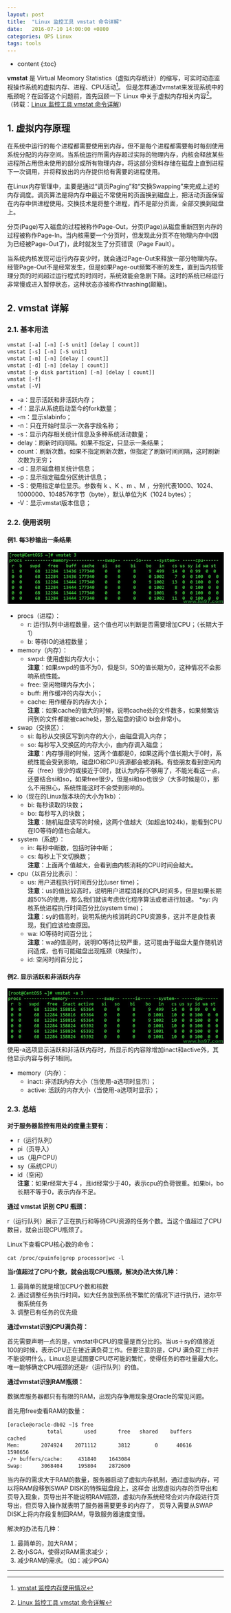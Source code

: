 ```yaml
---
layout: post
title:  "Linux 监控工具 vmstat 命令详解"
date:   2016-07-10 14:00:00 +0800
categories: OPS Linux
tags: tools
---
```


* content
{:toc}

**vmstat** 是 Virtual Meomory Statistics（虚拟内存统计）的缩写，可实时动态监视操作系统的虚拟内存、进程、CPU活动[^vmstat]。
但是怎样通过vmstat来发现系统中的瓶颈呢？在回答这个问题前，首先回顾一下 Linux 中关于虚拟内存相关内容[^ref]。（转载：[Linux 监控工具 vmstat 命令详解](http://www.ha97.com/4512.html)）



## 1. 虚拟内存原理

在系统中运行的每个进程都需要使用到内存，但不是每个进程都需要每时每刻使用系统分配的内存空间。当系统运行所需内存超过实际的物理内存，内核会释放某些进程所占用但未使用的部分或所有物理内存，将这部分资料存储在磁盘上直到进程下一次调用，并将释放出的内存提供给有需要的进程使用。

在Linux内存管理中，主要是通过“调页Paging”和“交换Swapping”来完成上述的内存调度。调页算法是将内存中最近不常使用的页面换到磁盘上，把活动页面保留在内存中供进程使用。交换技术是将整个进程，而不是部分页面，全部交换到磁盘上。

分页(Page)写入磁盘的过程被称作Page-Out，分页(Page)从磁盘重新回到内存的过程被称作Page-In。当内核需要一个分页时，但发现此分页不在物理内存中(因为已经被Page-Out了)，此时就发生了分页错误（Page Fault）。

当系统内核发现可运行内存变少时，就会通过Page-Out来释放一部分物理内存。经管Page-Out不是经常发生，但是如果Page-out频繁不断的发生，直到当内核管理分页的时间超过运行程式的时间时，系统效能会急剧下降。这时的系统已经运行非常慢或进入暂停状态，这种状态亦被称作thrashing(颠簸)。

## 2. vmstat 详解

### 2.1. 基本用法

    vmstat [-a] [-n] [-S unit] [delay [ count]]
    vmstat [-s] [-n] [-S unit]
    vmstat [-m] [-n] [delay [ count]]
    vmstat [-d] [-n] [delay [ count]]
    vmstat [-p disk partition] [-n] [delay [ count]]
    vmstat [-f]
    vmstat [-V]

- -a：显示活跃和非活跃内存；
- -f：显示从系统启动至今的fork数量；
- -m：显示slabinfo；
- -n：只在开始时显示一次各字段名称；
- -s：显示内存相关统计信息及多种系统活动数量；
- delay：刷新时间间隔。如果不指定，只显示一条结果；
- count：刷新次数。如果不指定刷新次数，但指定了刷新时间间隔，这时刷新次数为无穷；
- -d：显示磁盘相关统计信息；
- -p：显示指定磁盘分区统计信息；
- -S：使用指定单位显示。参数有 k 、K 、m 、M ，分别代表1000、1024、1000000、1048576字节（byte），默认单位为K（1024 bytes）；
- -V：显示vmstat版本信息；

### 2.2. 使用说明

#### 例1. 每3秒输出一条结果

![每3秒输出一条结果](/img/20160710/vmstat1.jpg)

- procs（进程）：
  * r: 运行队列中进程数量，这个值也可以判断是否需要增加CPU；（长期大于1）
  * b: 等待IO的进程数量；
- memory（内存）：
  * swpd: 使用虚拟内存大小；<br/>**注意**：如果swpd的值不为0，但是SI，SO的值长期为0，这种情况不会影响系统性能。
  * free: 空闲物理内存大小；
  * buff: 用作缓冲的内存大小；
  * cache: 用作缓存的内存大小；<br/>**注意**：如果cache的值大的时候，说明cache处的文件数多，如果频繁访问到的文件都能被cache处，那么磁盘的读IO bi会非常小。
- swap（交换区）：
  * si: 每秒从交换区写到内存的大小，由磁盘调入内存；
  * so: 每秒写入交换区的内存大小，由内存调入磁盘；<br/>**注意**：内存够用的时候，这两个值都是0，如果这两个值长期大于0时，系统性能会受到影响，磁盘IO和CPU资源都会被消耗。有些朋友看到空闲内存（free）很少的或接近于0时，就认为内存不够用了，不能光看这一点，还要结合si和so，如果free很少，但是si和so也很少（大多时候是0），那么不用担心，系统性能这时不会受到影响的。
- io（现在的Linux版本块的大小为1kb）：
  * bi: 每秒读取的块数；
  * bo: 每秒写入的块数；<br/>**注意**：随机磁盘读写的时候，这两个值越大（如超出1024k)，能看到CPU在IO等待的值也会越大。
- system（系统）：
  * in: 每秒中断数，包括时钟中断；
  * cs: 每秒上下文切换数；<br/>**注意**：上面两个值越大，会看到由内核消耗的CPU时间会越大。
- cpu（以百分比表示）：
  * us: 用户进程执行时间百分比(user time)；<br/>**注意**：us的值比较高时，说明用户进程消耗的CPU时间多，但是如果长期超50%的使用，那么我们就该考虑优化程序算法或者进行加速。
  *sy: 内核系统进程执行时间百分比(system time)；<br/>**注意**：sy的值高时，说明系统内核消耗的CPU资源多，这并不是良性表现，我们应该检查原因。
  * wa: IO等待时间百分比；<br/>**注意**：wa的值高时，说明IO等待比较严重，这可能由于磁盘大量作随机访问造成，也有可能磁盘出现瓶颈（块操作）。
  * id: 空闲时间百分比；


#### 例2. 显示活跃和非活跃内存

![显示活跃和非活跃内存](/img/20160710/vmstat2.jpg)
使用-a选项显示活跃和非活跃内存时，所显示的内容除增加inact和active外，其他显示内容与例子1相同。

- memory（内存）：
  * inact: 非活跃内存大小（当使用-a选项时显示）；
  * active: 活跃的内存大小（当使用-a选项时显示）；

### 2.3. 总结

**对于服务器监控有用处的度量主要有：**

- r（运行队列）
- pi（页导入）
- us（用户CPU）
- sy（系统CPU）
- id（空闲）
<br/>**注意**：如果r经常大于4 ，且id经常少于40，表示cpu的负荷很重。如果bi，bo 长期不等于0，表示内存不足。

**通过 vmstat 识别 CPU 瓶颈：**

r（运行队列）展示了正在执行和等待CPU资源的任务个数。当这个值超过了CPU数目，就会出现CPU瓶颈了。

Linux下查看CPU核心数的命令：

```
cat /proc/cpuinfo|grep processor|wc -l
```

**当r值超过了CPU个数，就会出现CPU瓶颈，解决办法大体几种：**

1. 最简单的就是增加CPU个数和核数
2. 通过调整任务执行时间，如大任务放到系统不繁忙的情况下进行执行，进尔平衡系统任务
3. 调整已有任务的优先级

**通过vmstat识别CPU满负荷：**

首先需要声明一点的是，vmstat中CPU的度量是百分比的。当us＋sy的值接近100的时候，表示CPU正在接近满负荷工作。但要注意的是，CPU 满负荷工作并不能说明什么，Linux总是试图要CPU尽可能的繁忙，使得任务的吞吐量最大化。唯一能够确定CPU瓶颈的还是r（运行队列）的值。

**通过vmstat识别RAM瓶颈：**

数据库服务器都只有有限的RAM，出现内存争用现象是Oracle的常见问题。

首先用free查看RAM的数量：

```
[oracle@oracle-db02 ~]$ free
             total       used       free   shared    buffers     cached
Mem:       2074924    2071112       3812        0      40616    1598656
-/+ buffers/cache:     431840    1643084
Swap:      3068404     195804    2872600
```

当内存的需求大于RAM的数量，服务器启动了虚拟内存机制，通过虚拟内存，可以将RAM段移到SWAP DISK的特殊磁盘段上，这样会 出现虚拟内存的页导出和页导入现象，页导出并不能说明RAM瓶颈，虚拟内存系统经常会对内存段进行页导出，但页导入操作就表明了服务器需要更多的内存了， 页导入需要从SWAP DISK上将内存段复制回RAM，导致服务器速度变慢。

解决的办法有几种：

1. 最简单的，加大RAM；
2. 改小SGA，使得对RAM需求减少；
3. 减少RAM的需求。（如：减少PGA）


---

[^vmstat]: [vmstat 监控内存使用情况](http://linuxtools-rst.readthedocs.io/zh_CN/latest/tool/vmstat.html)

[^ref]: [Linux 监控工具 vmstat 命令详解](http://www.ha97.com/4512.html) 

